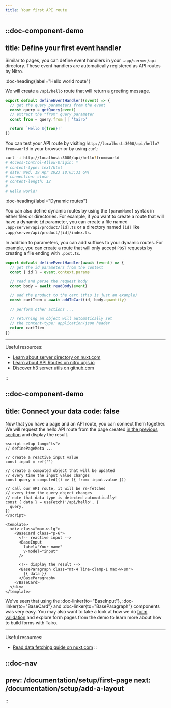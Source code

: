 ```yaml
---
title: Your first API route
---
```



::doc-component-demo
---
title: Define your first event handler
---

Similar to pages, you can define event handlers in your `.app/server/api` directory. These event handlers are automatically registered as API routes by Nitro.

:doc-heading{label="Hello world route"}

We will create a `/api/hello` route that will return a greeting message.

```ts [.app/server/api/hello.ts]
export default defineEventHandler((event) => {
  // get the query parameters from the event
  const query = getQuery(event)
  // extract the "from" query parameter
  const from = query.from || 'tairo'

  return `Hello ${from}!`
})
```

You can test your API route by visiting `http://localhost:3000/api/hello?from=world` in your browser or by using `curl`:

```bash
curl -i http://localhost:3000/api/hello?from=world
# Access-Control-Allow-Origin: *
# content-type: text/html
# date: Wed, 19 Apr 2023 18:03:31 GMT
# connection: close
# content-length: 12
#
# Hello world!
```


:doc-heading{label="Dynamic routes"}

You can also define dynamic routes by using the `[paramName]` syntax in either files or directories. For example, if you want to create a route that will have a dynamic `id` parameter, you can create a file named `.app/server/api/product/[id].ts` or a directory named `[id]` like `.app/server/api/product/[id]/index.ts`.

In addition to parameters, you can add suffixes to your dynamic routes. For example, you can create a route that will only accept `POST` requests by creating a file ending with `.post.ts`.


```ts [.app/server/api/add-to-cart/[id].post.ts]
export default defineEventHandler(await (event) => {
  // get the id parameters from the context
  const { id } = event.context.params

  // read and parse the request body
  const body = await readBody(event)

  // add the product to the cart (this is just an example)
  const cartItem = await addToCart(id, body.quantity)

  // perform other actions ...

  // returning an object will automatically set 
  // the content-type: application/json header
  return cartItem
})
```

---

Useful resources:

- [Learn about server directory on nuxt.com](https://nuxt.com/docs/guide/directory-structure/server)
- [Learn about API Routes on nitro.unjs.io](https://nitro.unjs.io/guide/routing)
- [Discover h3 server utils on github.com](https://github.com/unjs/h3#utilities)

::


::doc-component-demo
---
title: Connect your data
code: false
---

Now that you have a page and an API route, you can connect them together. We will request the hello API route from the page created [in the previous section](/documentation/setup/first-page) and display the result.

```vue [.app/pages/index.vue]
<script setup lang="ts">
// definePageMeta ...

// create a reactive input value
const input = ref('')

// create a computed object that will be updated
// every time the input value changes
const query = computed(() => ({ from: input.value }))

// call our API route, it will be re-fetched
// every time the query object changes
// note that data type is detected automatically!
const { data } = useFetch('/api/hello', {
  query,
})
</script>

<template>
  <div class="max-w-lg">
    <BaseCard class="p-6">
      <!-- reactive input -->
      <BaseInput 
        label="Your name" 
        v-model="input"
      />

      <!-- display the result -->
      <BaseParagraph class="mt-4 line-clamp-1 max-w-sm">
        {{ data }}
      </BaseParagraph>
    </BaseCard>
  </div>
</template>
```

We've seen that using the :doc-linker{to="BaseInput"}, :doc-linker{to="BaseCard"} and :doc-linker{to="BaseParagraph"} components was very easy. You may also want to take a look at how we do [form validation](/documentation/guides/form-validation) and explore form pages from the demo to learn more about how to build forms with Tairo.

---

Useful resources:

- [Read data fetching guide on nuxt.com](https://nuxt.com/docs/getting-started/data-fetching)
::


::doc-nav
---
prev: /documentation/setup/first-page
next: /documentation/setup/add-a-layout
---
::